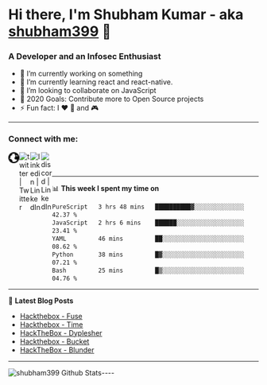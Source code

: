 # Hi there, I'm Shubham Kumar - aka [shubham399][website] 👋

### A Developer and an Infosec Enthusiast

- 🔭 I’m currently working on something
- 🌱 I’m currently learning react and react-native. 
- 👯 I’m looking to collaborate on JavaScript
- 🥅 2020 Goals: Contribute more to Open Source projects
- ⚡ Fun fact: I ❤️ 🐶 and 🎮


---
### Connect with me:

[<img align="left" alt="Website" width="22px" src="https://raw.githubusercontent.com/iconic/open-iconic/master/svg/globe.svg" />][website]
[<img align="left" alt="twitter | Twitter" width="22px" src="https://cdn.jsdelivr.net/npm/simple-icons@v3/icons/twitter.svg" />][twitter]
[<img align="left" alt="linkedin | LinkedIn" width="22px" src="https://cdn.jsdelivr.net/npm/simple-icons@v3/icons/linkedin.svg" />][linkedin]
[<img align="left" alt="discord | LinkedIn" width="22px" src="https://cdn.jsdelivr.net/npm/simple-icons@v3/icons/discord.svg" />][discord]


<br />
<br />

---
📊 **This week I spent my time on**
<!--START_SECTION:waka-->
```text
PureScript   3 hrs 48 mins   ██████████▓░░░░░░░░░░░░░░   42.37 % 
JavaScript   2 hrs 6 mins    ██████░░░░░░░░░░░░░░░░░░░   23.41 % 
YAML         46 mins         ██░░░░░░░░░░░░░░░░░░░░░░░   08.62 % 
Python       38 mins         █▓░░░░░░░░░░░░░░░░░░░░░░░   07.21 % 
Bash         25 mins         █▒░░░░░░░░░░░░░░░░░░░░░░░   04.76 % 
```
<!--END_SECTION:waka-->

---
📕 **Latest Blog Posts**
<!-- BLOG-POST-LIST:START -->
- [Hackthebox - Fuse](https://www.shubhkumar.in/htb/fuse/)
- [Hackthebox - Time](https://www.shubhkumar.in/htb/time/)
- [HackTheBox - Dyplesher](https://www.shubhkumar.in/htb/dyplesher/)
- [Hackthebox - Bucket](https://www.shubhkumar.in/htb/bucket/)
- [HackTheBox - Blunder](https://www.shubhkumar.in/htb/blunder/)
<!-- BLOG-POST-LIST:END -->
---

<img align="left" alt="shubham399 Github Stats" src="https://github-readme-stats.vercel.app/api?username=shubham399&show_icons=true&hide_border=true&count_private=true" />
----

[website]:  https://shubhkumar.in/about/
[twitter]:  https://twitter.com/shubhkumar01/
[linkedin]: https://www.linkedin.com/in/shubham399/
[discord]:  https://discordapp.com/users/397613413301354497
